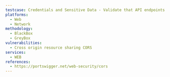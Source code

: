 ```yaml
---
testcase: Credentials and Sensitive Data - Validate that API endpoints with CORS enabled do not allow credentialed cross-origin requests from insecure or HTTP-only origins, which could enable compromise even when the main app is HTTPS. Web (HTTP/HTTPS) service
platforms: 
  - Web
  - Network
methodology: 
  - BlackBox
  - GreyBox
vulnerabilities:
  - Cross origin resource sharing CORS
services:
  - WEB
references:
  - https://portswigger.net/web-security/cors
---
```

